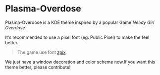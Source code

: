 # Plasma-Overdose

Plasma-Overdose is a KDE theme inspired by a popular Game *Needy Girl Overdose*.

It's recommended to use a pixel font (eg. Public Pixel) to make the feel better.

> The game use font [zpix](https://github.com/SolidZORO/zpix-pixel-font/).

We just have a window decoration and color scheme now.If you want this theme better, please contribute!


